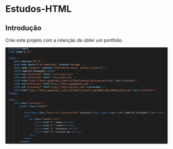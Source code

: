 # <strong>Estudos-HTML</strong> 
## Introdução 
Criei este projeto com a intenção de obter um portfolio.
 
 <a href="https://www.instagram.com/diazz.mat/" alt="Instagram">
  <img src="https://github.com/GabrielBielawski1/estudo-html/blob/main/img/introdu%C3%A7%C3%A3o_projeto.png/"/></a>
</p>  
  


